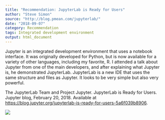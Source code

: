 ```yaml
---
title: "Recommendation: JupyterLab is Ready for Users"
author: "Steve Simon"
source: "http://blog.pmean.com/jupyterlab/"
date: "2018-09-07"
category: Recommendation
tags: Integrated development environment
output: html_document
---
```


Jupyter is an integrated development environment that uses a notebook
interface. It was originally developed for Python, but is now available
for a variety of other languages, including my favorite, R. I attended a
talk about Jupyter from one of the main developers, and after explaining
what Jupyter is, he demonstrated JupyterLab. JupyterLab is a new IDE
that uses the same structure and files as Jupyter. It looks to be very
simple but also very powerful.

<!---More--->

The JupyterLab Team and Project Jupyter. JupyterLab is Ready for Users.
Jupyter blog, February 20, 2018. Available at
<https://blog.jupyter.org/jupyterlab-is-ready-for-users-5a6f039b8906>.

![](http://www.pmean.com/images/jupyterlab01.png)





